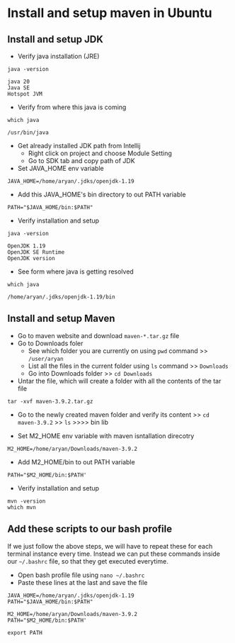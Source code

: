 # Install and setup maven in Ubuntu 

## Install and setup JDK
- Verify java installation (JRE)
```
java -version

java 20
Java SE 
Hotspot JVM 
```
- Verify from where this java is coming 
```
which java 

/usr/bin/java
```
- Get already installed JDK path from Intellij 
    - Right click on project and choose Module Setting 
    - Go to SDK tab and copy path of JDK 
- Set JAVA_HOME env variable 
```
JAVA_HOME=/home/aryan/.jdks/openjdk-1.19
```
- Add this JAVA_HOME's bin directory to out PATH variable 
```
PATH="$JAVA_HOME/bin:$PATH"
```
- Verify installation and setup 
```
java -version

OpenJDK 1.19
OpenJDK SE Runtime 
OpenJDK version
```
- See form where java is getting resolved 
```
which java 

/home/aryan/.jdks/openjdk-1.19/bin
```

## Install and setup Maven 
- Go to maven website and download `maven-*.tar.gz` file 
- Go to Downloads foler 
    - See which folder you are currently on using `pwd` command >> `/user/aryan`
    - List all the files in the current folder using `ls` command >> `Downloads`
    - Go into Downloads folder >> `cd Downloads`
- Untar the file, which will create a folder with all the contents of the tar file 
```
tar -xvf maven-3.9.2.tar.gz
```
- Go to the newly created maven folder and verify its content >> `cd maven-3.9.2` >> `ls` >>>> bin  lib


- Set M2_HOME env variable with maven isntallation direcotry 
```
M2_HOME=/home/aryan/Downloads/maven-3.9.2
```
- Add M2_HOME/bin to out PATH variable 
```
PATH="$M2_HOME/bin:$PATH'
```
- Verify installation and setup
```
mvn -version
which mvn 
```

## Add these scripts to our bash profile 
If we just follow the above steps, we will have to repeat these for each terminal instance every time. Instead we can put these commands inside our `~/.bashrc` file, so that they get executed everytime.

- Open bash profile file using `nano ~/.bashrc`
- Paste these lines at the last and save the file 
```
JAVA_HOME=/home/aryan/.jdks/openjdk-1.19
PATH="$JAVA_HOME/bin:$PATH"

M2_HOME=/home/aryan/Downloads/maven-3.9.2
PATH="$M2_HOME/bin:$PATH'

export PATH
```

